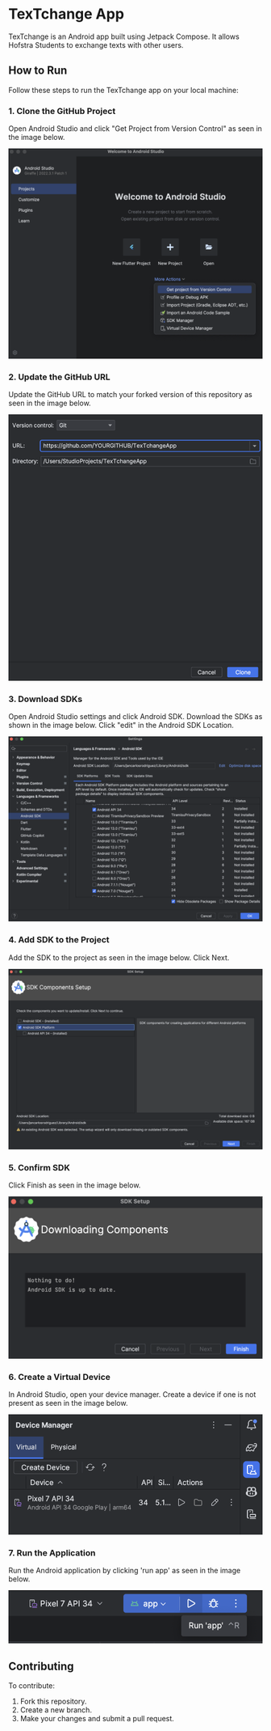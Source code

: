 # TexTchange App

TexTchange is an Android app built using Jetpack Compose. It allows Hofstra Students to exchange texts with other users.

## How to Run

Follow these steps to run the TexTchange app on your local machine:

### 1. Clone the GitHub Project
Open Android Studio and click "Get Project from Version Control" as seen in the image below.

![cloneProject](.github/images/1.cloneProject.png)

### 2. Update the GitHub URL
Update the GitHub URL to match your forked version of this repository as seen in the image below.

![updateURL](.github/images/2.updateURL.png)

### 3. Download SDKs
Open Android Studio settings and click Android SDK. Download the SDKs as shown in the image below. Click "edit" in the Android SDK Location.

![downloadSDK](.github/images/3.downloadSDK.png)

### 4. Add SDK to the Project
Add the SDK to the project as seen in the image below. Click Next.

![addSDKtoProject](.github/images/4.addSDKtoProject.png)

### 5. Confirm SDK
Click Finish as seen in the image below.

![confirmSDK](.github/images/5.confirmSDK.png)

### 6. Create a Virtual Device
In Android Studio, open your device manager. Create a device if one is not present as seen in the image below.

![createVirtualDevice](.github/images/6.createVirtualDevice.png)

### 7. Run the Application
Run the Android application by clicking 'run app' as seen in the image below.

![runApplication](.github/images/7.runApplication.png)

## Contributing

To contribute:

1. Fork this repository.
2. Create a new branch.
3. Make your changes and submit a pull request.

